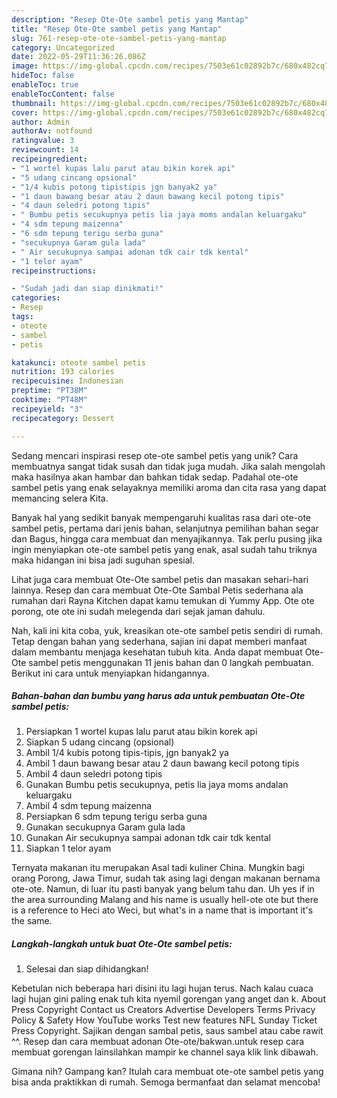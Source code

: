 ```yaml
---
description: "Resep Ote-Ote sambel petis yang Mantap"
title: "Resep Ote-Ote sambel petis yang Mantap"
slug: 761-resep-ote-ote-sambel-petis-yang-mantap
category: Uncategorized
date: 2022-05-29T11:36:26.086Z
image: https://img-global.cpcdn.com/recipes/7503e61c02892b7c/680x482cq70/ote-ote-sambel-petis-foto-resep-utama.jpg
hideToc: false
enableToc: true
enableTocContent: false
thumbnail: https://img-global.cpcdn.com/recipes/7503e61c02892b7c/680x482cq70/ote-ote-sambel-petis-foto-resep-utama.jpg
cover: https://img-global.cpcdn.com/recipes/7503e61c02892b7c/680x482cq70/ote-ote-sambel-petis-foto-resep-utama.jpg
author: Admin
authorAv: notfound
ratingvalue: 3
reviewcount: 14
recipeingredient:
- "1 wortel kupas lalu parut atau bikin korek api"
- "5 udang cincang opsional"
- "1/4 kubis potong tipistipis jgn banyak2 ya"
- "1 daun bawang besar atau 2 daun bawang kecil potong tipis"
- "4 daun seledri potong tipis"
- " Bumbu petis secukupnya petis lia jaya moms andalan keluargaku"
- "4 sdm tepung maizenna"
- "6 sdm tepung terigu serba guna"
- "secukupnya Garam gula lada"
- " Air secukupnya sampai adonan tdk cair tdk kental"
- "1 telor ayam"
recipeinstructions:

- "Sudah jadi dan siap dinikmati!"
categories:
- Resep
tags:
- oteote
- sambel
- petis

katakunci: oteote sambel petis 
nutrition: 193 calories
recipecuisine: Indonesian
preptime: "PT38M"
cooktime: "PT48M"
recipeyield: "3"
recipecategory: Dessert

---
```





Sedang mencari inspirasi resep ote-ote sambel petis yang unik? Cara membuatnya sangat tidak susah dan tidak juga mudah. Jika salah mengolah maka hasilnya akan hambar dan bahkan tidak sedap. Padahal ote-ote sambel petis yang enak selayaknya memiliki aroma dan cita rasa yang dapat memancing selera Kita.





Banyak hal yang sedikit banyak mempengaruhi kualitas rasa dari ote-ote sambel petis, pertama dari jenis bahan, selanjutnya pemilihan bahan segar dan Bagus, hingga cara membuat dan menyajikannya. Tak perlu pusing jika ingin menyiapkan ote-ote sambel petis yang enak,      asal sudah tahu triknya maka hidangan ini bisa jadi suguhan spesial.














Lihat juga cara membuat Ote-Ote sambel petis dan masakan sehari-hari lainnya. Resep dan cara membuat Ote-Ote Sambal Petis sederhana ala rumahan dari Rayna Kitchen dapat kamu temukan di Yummy App. Ote ote porong, ote ote ini sudah melegenda dari sejak jaman dahulu.






Nah, kali ini kita coba, yuk, kreasikan ote-ote sambel petis sendiri di rumah. Tetap dengan bahan yang sederhana, sajian ini dapat memberi manfaat dalam membantu menjaga kesehatan tubuh kita. Anda dapat membuat Ote-Ote sambel petis menggunakan 11 jenis bahan dan 0 langkah pembuatan. Berikut ini cara untuk menyiapkan hidangannya.

<!--inarticleads1-->

##### Bahan-bahan dan bumbu yang harus ada untuk pembuatan Ote-Ote sambel petis:

1. Persiapkan 1 wortel kupas lalu parut atau bikin korek api
1. Siapkan 5 udang cincang (opsional)
1. Ambil 1/4 kubis potong tipis-tipis, jgn banyak2 ya
1. Ambil 1 daun bawang besar atau 2 daun bawang kecil potong tipis
1. Ambil 4 daun seledri potong tipis
1. Gunakan  Bumbu petis secukupnya, petis lia jaya moms andalan keluargaku
1. Ambil 4 sdm tepung maizenna
1. Persiapkan 6 sdm tepung terigu serba guna
1. Gunakan secukupnya Garam gula lada
1. Gunakan  Air secukupnya sampai adonan tdk cair tdk kental
1. Siapkan 1 telor ayam


Ternyata makanan itu merupakan Asal tadi kuliner China. Mungkin bagi orang Porong, Jawa Timur, sudah tak asing lagi dengan makanan bernama ote-ote. Namun, di luar itu pasti banyak yang belum tahu dan. Uh yes if in the area surrounding Malang and his name is usually hell-ote ote but there is a reference to Heci ato Weci, but what&#39;s in a name that is important it&#39;s the same. 

<!--inarticleads2-->

##### Langkah-langkah untuk buat Ote-Ote sambel petis:


1. Selesai dan siap dihidangkan!

Kebetulan nich beberapa hari disini itu lagi hujan terus. Nach kalau cuaca lagi hujan gini paling enak tuh kita nyemil gorengan yang anget dan k. About Press Copyright Contact us Creators Advertise Developers Terms Privacy Policy &amp; Safety How YouTube works Test new features NFL Sunday Ticket Press Copyright. Sajikan dengan sambal petis, saus sambel atau cabe rawit ^^. Resep dan cara membuat adonan Ote-ote/bakwan.untuk resep cara membuat gorengan lainsilahkan mampir ke channel saya klik link dibawah. 

Gimana nih? Gampang kan? Itulah cara membuat ote-ote sambel petis yang bisa anda praktikkan di rumah. Semoga bermanfaat dan selamat mencoba!
